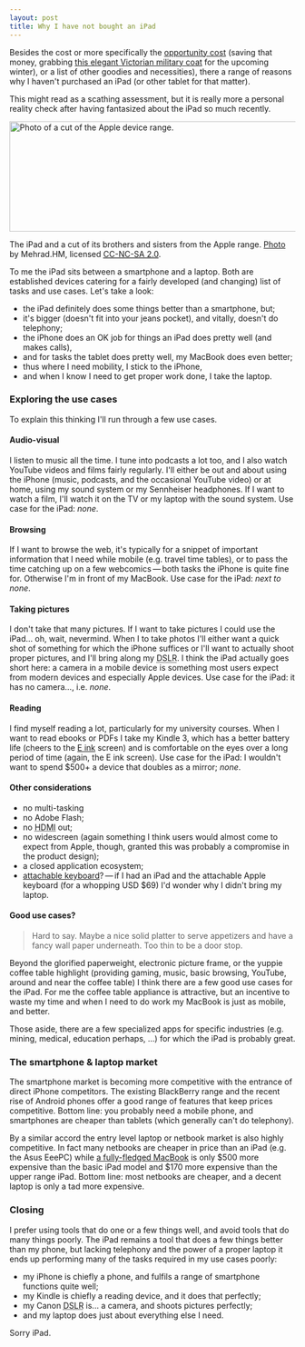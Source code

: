 ```yaml
---
layout: post
title: Why I have not bought an iPad
---
```


Besides the cost or more specifically the [opportunity cost](https://secure.wikimedia.org/wikipedia/en/wiki/Opportunity_Cost) (saving that money, grabbing [this elegant Victorian military coat](http://www.steampunkcouture.com/for-sale/13/1/73/Lady%27s-Victorian-Military-coat) for the upcoming winter), or a list of other goodies and necessities), there a range of reasons why I haven't purchased an iPad (or other tablet for that matter).

<p class="note">This might read as a scathing assessment, but it is really more a personal reality check after having fantasized about the iPad so much recently.</p>

<img src="/files/images/ipad-apple-range.jpg" alt="Photo of a cut of the Apple device range." title="A cut of the Apple device range" width="624" height="194" />
<p class="caption">The iPad and a cut of its brothers and sisters from the Apple range. <a href="http://www.flickr.com/photos/mehradhm/4629522187/" title="Flickr.com: My Collection">Photo</a> by Mehrad.HM, licensed <a href="http://creativecommons.org/licenses/by-nc-sa/2.0/"><acronym title="Creative Commons Attribution NonCommercial ShareAlike 2.0 Generic">CC-NC-SA 2.0</acronym></a>.</p>

To me the iPad sits between a smartphone and a laptop. Both are established devices catering for a fairly developed (and changing) list of tasks and use cases. Let's take a look:
* the iPad definitely does some things better than a smartphone, but;
* it's bigger (doesn't fit into your jeans pocket), and vitally, doesn't do telephony;
* the iPhone does an OK job for things an iPad does pretty well (and makes calls),
* and for tasks the tablet does pretty well, my MacBook does even better;
* thus where I need mobility, I stick to the iPhone,
* and when I know I need to get proper work done, I take the laptop.

### Exploring the use cases
To explain this thinking I'll run through a few use cases.

#### Audio-visual
I listen to music all the time. I tune into podcasts a lot too, and I also watch YouTube videos and films fairly regularly. I'll either be out and about using the iPhone (music, podcasts, and the occasional YouTube video) or at home, using my sound system or my Sennheiser headphones. If I want to watch a film, I'll watch it on the TV or my laptop with the sound system. Use case for the iPad: _none_.

#### Browsing
If I want to browse the web, it's typically for a snippet of important information that I need while mobile (e.g. travel time tables), or to pass the time catching up on a few webcomics&thinsp;&mdash;&thinsp;both tasks the iPhone is quite fine for. Otherwise I'm in front of my MacBook. Use case for the iPad: _next to none_.

#### Taking pictures
I don't take that many pictures. If I want to take pictures I could use the iPad... oh, wait, nevermind. When I to take photos I'll either want a quick shot of something for which the iPhone suffices or I'll want to actually shoot proper pictures, and I'll bring along my <acronym title="Digital single-lens reflex camera">DSLR</acronym>. I think the iPad actually goes short here: a camera in a mobile device is something most users expect from modern devices and especially Apple devices. Use case for the iPad: it has no camera…, i.e. _none_.

#### Reading
I find myself reading a lot, particularly for my university courses. When I want to read ebooks or <abbr>PDF</abbr>s I take my Kindle 3, which has a better battery life (cheers to the [E ink](https://secure.wikimedia.org/wikipedia/en/wiki/Eink) screen) and is comfortable on the eyes over a long period of time (again, the E ink screen). Use case for the iPad: I wouldn't want to spend $500+ a device that doubles as a mirror; _none_.

#### Other considerations
* no multi-tasking
* no Adobe Flash;
* no <acronym title="High-Definition Multimedia Interface">HDMI</acronym> out;
* no widescreen (again something I think users would almost come to expect from Apple, though, granted this was probably a compromise in the product design);
* a closed application ecosystem;
* [attachable keyboard](http://store.apple.com/us/product/MC533LL/B)?&thinsp;&mdash;&thinsp;if I had an iPad and the attachable Apple keyboard (for a whopping <abbr>USD</abbr> $69) I'd wonder why I didn't bring my laptop.

#### Good use cases?
<blockquote cite="sting7k">
    <p>Hard to say. Maybe a nice solid platter to serve appetizers and have a fancy wall paper underneath. Too thin to be a door stop.</p>
</blockquote>

Beyond the glorified paperweight, electronic picture frame, or the yuppie coffee table highlight (providing gaming, music, basic browsing, YouTube, around and near the coffee table) I think there are a few good use cases for the iPad. For me the coffee table appliance is attractive, but an incentive to waste my time and when I need to do work my MacBook is just as mobile, and better.

Those aside, there are a few specialized apps for specific industries (e.g. mining, medical, education perhaps, ...) for which the iPad is probably great.

### The smartphone <span class="amp">&amp;</span> laptop market
The smartphone market is becoming more competitive with the entrance of direct iPhone competitors. The existing BlackBerry range and the recent rise of Android phones offer a good range of features that keep prices competitive. Bottom line: you probably need a mobile phone, and smartphones are cheaper than tablets (which generally can't do telephony).

By a similar accord the entry level laptop or netbook market is also highly competitive. In fact many netbooks are cheaper in price than an iPad (e.g. the Asus EeePC) while [a fully-fledged MacBook](http://store.apple.com/us/browse/home/shop_mac/family/macbook?mco=MTM3NDg3NTI) is only $500 more expensive than the basic iPad model and $170 more expensive than the upper range iPad. Bottom line: most netbooks are cheaper, and a decent laptop is only a tad more expensive.

### Closing
I prefer using tools that do one or a few things well, and avoid tools that do many things poorly. The iPad remains a tool that does a few things better than my phone, but lacking telephony and the power of a proper laptop it ends up performing many of the tasks required in my use cases poorly:
* my iPhone is chiefly a phone, and fulfils a range of smartphone functions quite well;
* my Kindle is chiefly a reading device, and it does that perfectly;
* my Canon <acronym title="Digital single-lens reflex camera">DSLR</acronym> is... a camera, and shoots pictures perfectly;
* and my laptop does just about everything else I need.

Sorry iPad.